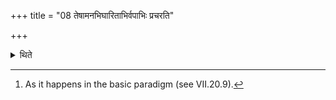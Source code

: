 +++
title = "08 तेषामनभिघारिताभिर्वपाभिः प्रचरति"

+++

<details><summary>थिते</summary>

8. He performs the ritual of these animals with their omenta without pouring ghee[^1] on them.  

[^1]: As it happens in the basic paradigm (see VII.20.9).  
</details>
